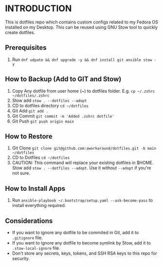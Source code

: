 # INTRODUCTION

This is dotfiles repo which contains custom configs related to my Fedora OS installed on my Desktop. This can be reused using GNU Stow tool to quickly create dotfiles.

## Prerequisites

1. Run `dnf udpate && dnf upgrade -y && dnf install git ansible stow -y`

## How to Backup (Add to GIT and Stow)

1. Copy Any dotfile from user home (~) to dotfiles folder. E.g. `cp ~/.zshrc ~/dotfiles/.zshrc`
2. Stow add `stow . --dotfiles --adopt`
3. CD to dotfiles directory `cd ~/dotfiles`
4. Git Add `git add .`
5. Git Commit `git commit -m 'Added .zshrc dotfile'`
6. Git Push `git push origin main`


## How to Restore

1. Git Clone `git clone git@github.com:aworkaround/dotfiles.git -b main ~/dotfiles`
2. CD to Dotfiles `cd ~/dotfiles`
3. CAUTION: This command will replace your existing dotfiles in $HOME. Stow add `stow . --dotfiles --adopt`. Use it without `--adopt` if you're not sure.


## How to Install Apps

1. Run `ansible-playbook ~/.bootstrap/setup.yaml --ask-become-pass` to install everything required.

## Considerations

- If you want to ignore any dotfile to be commited in Git, add it to `.gitignore` file.
- If you want to ignore any dotfile to become symlink by Stow, add it to `.stow-local-ignore` file.
- Don't store any secrets, keys, tokens, and SSH RSA keys to this repo for security.
